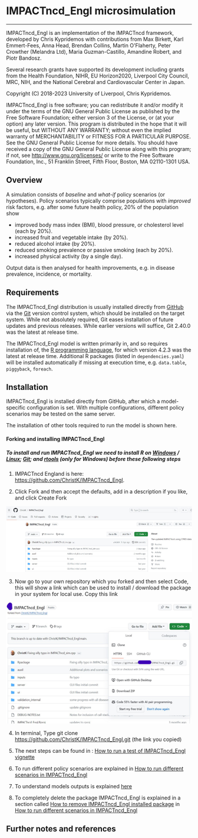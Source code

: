 # IMPACTncd_Engl microsimulation

--------------------------------------------------------------------------------

IMPACTncd_Engl is an implementation of the IMPACTncd framework, developed by Chris
Kypridemos with contributions from Max Birkett, Karl Emmert-Fees, Anna Head, Brendan Collins, Martin O'Flaherty,
Peter Crowther (Melandra Ltd), Maria Guzman-Castillo, Amandine Robert, and Piotr Bandosz. 

Several research grants have supported its development including grants from the Health Foundation,
NIHR, EU Horizon2020, Liverpool City Council, MRC, NIH, and the National Cerebral and Cardiovascular Center in Japan.  

Copyright (C) 2018-2023 University of Liverpool, Chris Kypridemos.

IMPACTncd_Engl is free software; you can redistribute it and/or modify it under the
terms of the GNU General Public License as published by the Free Software
Foundation; either version 3 of the License, or (at your option) any later
version. This program is distributed in the hope that it will be useful, but
WITHOUT ANY WARRANTY; without even the implied warranty of MERCHANTABILITY or
FITNESS FOR A PARTICULAR PURPOSE. See the GNU General Public License for more
details. You should have received a copy of the GNU General Public License along
with this program; if not, see <http://www.gnu.org/licenses/> or write to the
Free Software Foundation, Inc., 51 Franklin Street, Fifth Floor, Boston, MA
02110-1301 USA.


## Overview

A simulation consists of *baseline* and *what-if* policy scenarios (or hypotheses). Policy scenarios typically comprise populations with *improved* risk factors, e.g. after some future health policy, 20% of the population show 

- improved body mass index (BMI), blood pressure, or cholesterol level (each by 20%).
- increased fruit and vegetable intake (by 20%).
- reduced alcohol intake (by 20%).
- reduced smoking prevalence or passive smoking (each by 20%).
- increased physical activity (by a single day).

Output data is then analysed for health improvements, e.g. in disease prevalence, incidence, or mortality. 

## Requirements

The IMPACTncd_Engl distribution is usually installed directly from [GitHub](https://github.com/ChristK/IMPACTncd_Engl/) via the [Git](https://git-scm.com/) version control system, which should be installed on the target system. While not absolutely required, Git eases installation of future updates and previous releases. While earlier versions will suffice, Git 2.40.0 was the latest at release time.

The IMPACTncd_Engl model is written primarily in, and so requires installation of, the [R programming language](https://cran.r-project.org/), for which version 4.2.3 was the latest at release time. Additional R packages (listed in `dependencies.yaml`) will be installed automatically if missing at execution time, e.g. `data.table`, `piggyback`, `foreach`.

## Installation

IMPACTncd_Engl is installed directly from GitHub, after which a model-specific configuration is set. With multiple configurations, different policy scenarios may be tested on the same server. 

The installation of other tools required to run the model is shown here.

#### Forking and installing IMPACTncd_Engl

##### To install and run IMPACTncd_Engl we need to install R on [Windows]() / [Linux](); [Git](); and [rtools]() (only for Windows) before these following steps

1. IMPACTncd England is here: https://github.com/ChristK/IMPACTncd_Engl. 

2. Click Fork and then accept the defaults, add in a description if you like, and click Create Fork

![](img/Github_3.jpeg)

3. Now go to your own repository which you forked and then select Code, this will show a link which can be used to install / download the package in your system for local use. Copy this link

![](img/Github_4.jpeg)


4. In terminal, Type git clone https://github.com/ChristK/IMPACTncd_Engl.git (the link you copied) 

5. The next steps can be found in : [How to run a test of IMPACTncd_Engl vignette](https://docs.google.com/document/d/1rJYNErUTgamlyGw94i-RzgzMSVlzyqxW_CJsZBBN34U/edit?pli=1#heading=h.bo0sonprg2dl)

6. To run different policy scenarios are explained in [How to run different scenarios in IMPACTncd_Engl]()

7. To understand models outputs is explained [here]()

8. To completely delete the package IMPACTncd_Engl is explained in a section called [How to remove IMPACTncd_Engl installed package]() in [How to run different scenarios in IMPACTncd_Engl]()

## Further notes and references

[^policyScenario]: the default what-if scenario is described further elsewhere.
